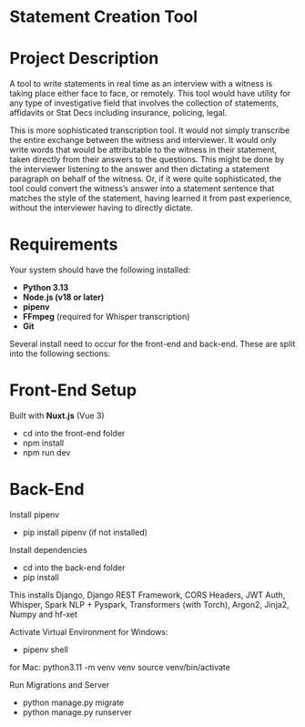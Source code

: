 # Statement Creation Tool

# Project Description
A tool to write statements in real time as an interview with a witness is taking place either face to face, or remotely. This tool would have utility for any type of investigative field that involves the collection of statements, affidavits or Stat Decs including insurance, policing, legal.

This is more sophisticated transcription tool. It would not simply transcribe the entire exchange between the witness and interviewer. It would only write words that would be attributable to the witness in their statement, taken directly from their answers to the questions. This might be done by the interviewer listening to the answer and then dictating a statement paragraph on behalf of the witness. Or, if it were quite sophisticated, the tool could convert the witness’s answer into a statement sentence that matches the style of the statement, having learned it from past experience, without the interviewer having to directly dictate.

# Requirements

Your system should have the following installed:

- **Python 3.13**
- **Node.js (v18 or later)**
- **pipenv**
- **FFmpeg** (required for Whisper transcription)
- **Git**

Several install need to occur for the front-end and back-end. These are split into the following sections:

# Front-End Setup

Built with **Nuxt.js** (Vue 3)

- cd into the front-end folder
- npm install
- npm run dev

# Back-End
Install pipenv
- pip install pipenv (if not installed)

Install dependencies 
- cd into the back-end folder
- pip install

This installs Django, Django REST Framework, CORS Headers, JWT Auth, Whisper, Spark NLP + Pyspark, Transformers (with Torch), Argon2, Jinja2, Numpy and hf-xet

Activate Virtual Environment
for Windows:
- pipenv shell

for Mac:
python3.11 -m venv venv
source venv/bin/activate

Run Migrations and Server
- python manage.py migrate
- python manage.py runserver

